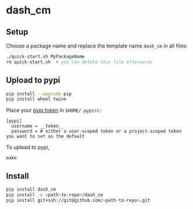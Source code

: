 # dash_cm

## Setup

Choose a package name and replace the template name `dash_cm` in all files:
```bash
./quick-start.sh MyPackageName
rm quick-start.sh  # you can delete this file afterwards
```


## Upload to pypi
```bash
pip install --upgrade pip
pip install wheel twine
```

Place your [pypi token](https://pypi.org/manage/account/token/) in `$HOME/.pypirc`:

```
[pypi]
  username = __token__
  password = # either a user-scoped token or a project-scoped token you want to set as the default
```

To upload to pypi,
```
make
```

## Install
```bash
pip install dash_cm
pip install -e <path-to-repo>/dash_cm
pip install git+ssh://git@github.com/<path-to-repo>.git
```
